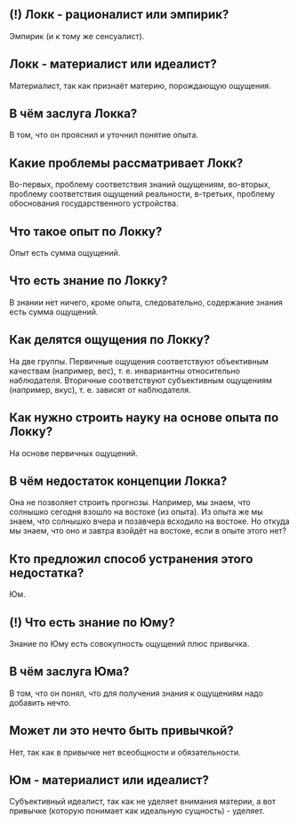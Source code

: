 ## (!) Локк - рационалист или эмпирик?
Эмпирик (и к тому же сенсуалист).

## Локк - материалист или идеалист?
Материалист, так как признаёт материю, порождающую ощущения.

## В чём заслуга Локка?
В том, что он прояснил и уточнил понятие опыта.

## Какие проблемы рассматривает Локк?
Во-первых, проблему соответствия знаний ощущениям, во-вторых, проблему соответствия ощущений реальности, в-третьих, проблему обоснования государственного устройства.

## Что такое опыт по Локку?
Опыт есть сумма ощущений.

## Что есть знание по Локку?
В знании нет ничего, кроме опыта, следовательно, содержание знания есть сумма ощущений.

## Как делятся ощущения по Локку?
На две группы.
Первичные ощущения соответствуют объективным качествам (например, вес), т. е. инвариантны относительно наблюдателя.
Вторичные соответствуют субъективным ощущениям (например, вкус), т. е. зависят от наблюдателя.

## Как нужно строить науку на основе опыта по Локку?
На основе первичных ощущений.

## В чём недостаток концепции Локка?
Она не позволяет строить прогнозы.
Например, мы знаем, что солнышко сегодня взошло на востоке (из опыта).
Из опыта же мы знаем, что солнышко вчера и позавчера всходило на востоке.
Но откуда мы знаем, что оно и завтра взойдёт на востоке, если в опыте этого нет?

## Кто предложил способ устранения этого недостатка?
Юм.

## (!) Что есть знание по Юму?
Знание по Юму есть совокупность ощущений плюс привычка.

## В чём заслуга Юма?
В том, что он понял, что для получения знания к ощущениям надо добавить нечто.

## Может ли это нечто быть привычкой?
Нет, так как в привычке нет всеобщности и обязательности.

## Юм - материалист или идеалист?
Субъективный идеалист, так как не уделяет внимания материи, а вот привычке (которую понимает как идеальную сущность) - уделяет.


